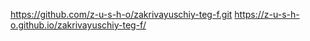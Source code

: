 https://github.com/z-u-s-h-o/zakrivayuschiy-teg-f.git
https://z-u-s-h-o.github.io/zakrivayuschiy-teg-f/
